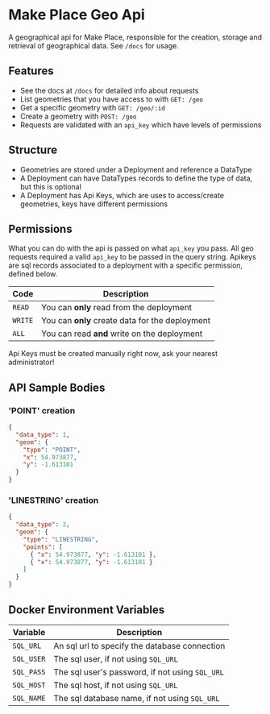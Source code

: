 # Make Place Geo Api

A geographical api for Make Place, responsible for the creation, storage and retrieval of geographical data. See `/docs` for usage.

## Features

- See the docs at `/docs` for detailed info about requests
- List geometries that you have access to with `GET: /geo`
- Get a specific geometry with `GET: /geo/:id`
- Create a geometry with `POST: /geo`
- Requests are validated with an `api_key` which have levels of permissions

## Structure

- Geometries are stored under a Deployment and reference a DataType
- A Deployment can have DataTypes records to define the type of data, but this is optional
- A Deployment has Api Keys, which are uses to access/create geometries, keys have different permissions

## Permissions

What you can do with the api is passed on what `api_key` you pass. All geo requests required a valid `api_key` to be passed in the query string. Apikeys are sql records associated to a deployment with a specific permission, defined below.

| Code    | Description |
| ------- | ----------- |
| `READ`  | You can **only** read from the deployment |
| `WRITE` | You can **only** create data for the deployment |
| `ALL`   | You can read **and** write on the deployment |

Api Keys must be created manually right now, ask your nearest administrator!

## API Sample Bodies

### 'POINT' creation

```json
{
  "data_type": 1,
  "geom": {
    "type": "POINT",
    "x": 54.973877,
    "y": -1.613101
  }
}
```

### 'LINESTRING' creation

```json
{
  "data_type": 2,
  "geom": {
    "type": "LINESTRING",
    "points": [
      { "x": 54.973877, "y": -1.613101 },
      { "x": 54.973877, "y": -1.613101 }
    ]
  }
}
```

## Docker Environment Variables

| Variable   | Description |
| ---------- | ----------- |
| `SQL_URL`  | An sql url to specify the database connection |
| `SQL_USER` | The sql user, if not using `SQL_URL` |
| `SQL_PASS` | The sql user's password, if not using `SQL_URL` |
| `SQL_HOST` | The sql host, if not using `SQL_URL` |
| `SQL_NAME` | The sql database name, if not using `SQL_URL` |
